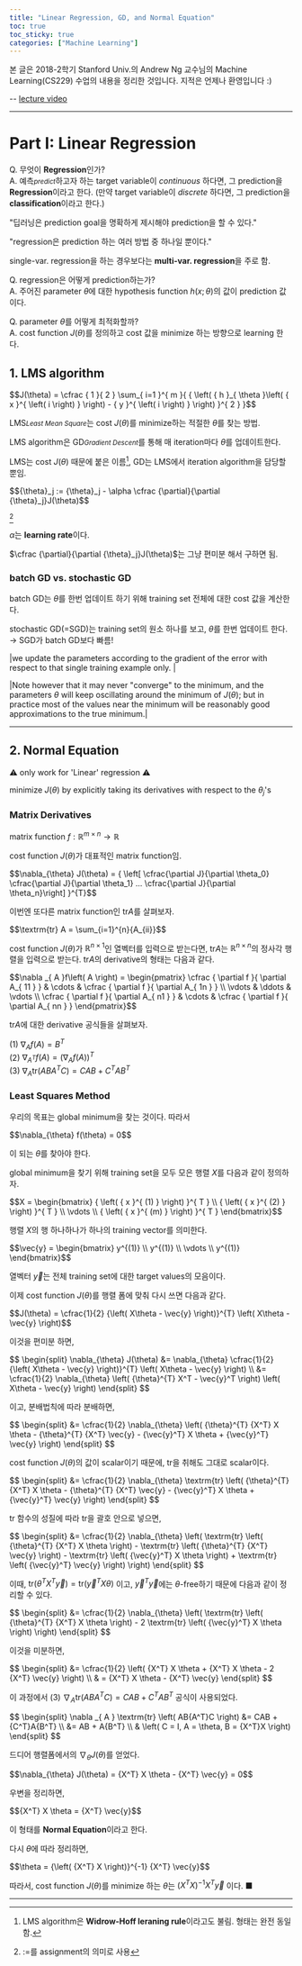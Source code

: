 ```yaml
---
title: "Linear Regression, GD, and Normal Equation"
toc: true
toc_sticky: true
categories: ["Machine Learning"]
---
```


본 글은 2018-2학기 Stanford Univ.의 Andrew Ng 교수님의 Machine Learning(CS229) 수업의 내용을 정리한 것입니다. 지적은 언제나 환영입니다 :)

-- [lecture video](https://youtu.be/4b4MUYve_U8)

<hr>

# Part I: Linear Regression
Q. 무엇이 **Regression**인가?<br>
A. 예측<small>*predict*</small>하고자 하는 target variable이 *continuous* 하다면, 그 prediction을 **Regression**이라고 한다. (만약 target variable이 *discrete* 하다면, 그 prediction을 **classification**이라고 한다.)

"딥러닝은 prediction goal을 명확하게 제시해야 prediction을 할 수 있다."

"regression은 prediction 하는 여러 방법 중 하나일 뿐이다."

single-var. regression을 하는 경우보다는 **multi-var. regression**을 주로 함.

Q. regression은 어떻게 prediction하는가?<br>
A. 주어진 parameter $\theta$에 대한 hypothesis function $h(x; \theta)$의 값이 prediction 값이다.

Q. parameter $\theta$를 어떻게 최적화할까?<br>
A. cost function $J(\theta)$를 정의하고 cost 값을 minimize 하는 방향으로 learning 한다.


## 1. LMS algorithm
<div>
$$J(\theta) = \cfrac { 1 }{ 2 } \sum_{ i=1 }^{ m }{ { \left( { h }_{ \theta }\left( { x }^{ \left( i \right) } \right) - { y }^{ \left( i \right) } \right) }^{ 2 } }$$
</div>

LMS<small>*Least Mean Square*</small>는 cost $J(\theta)$를 minimize하는 적절한 $\theta$를 찾는 방법.

LMS algorithm은 GD<small>*Gradient Descent*</small>를 통해 매 iteration마다 $\theta$를 업데이트한다.

LMS는 cost $J(\theta)$ 때문에 붙은 이름[^1], GD는 LMS에서 iteration algorithm을 담당할 뿐임.

<div>
$${\theta}_j := {\theta}_j - \alpha \cfrac {\partial}{\partial {\theta}_j}J(\theta)$$
</div>

[^2]

$\alpha$는 **learning rate**이다.

$\cfrac {\partial}{\partial {\theta}_j}J(\theta)$는 그냥 편미분 해서 구하면 됨.


### batch GD vs. stochastic GD

batch GD는 $\theta$를 한번 업데이트 하기 위해 training set 전체에 대한 cost 값을 계산한다.

stochastic GD(=SGD)는 training set의 원소 하나를 보고, $\theta$를 한번 업데이트 한다.<br>
→ SGD가 batch GD보다 빠름!

|we update the parameters according to the gradient of the error with respect to that single training example only. |

|Note however that it may never "converge" to the minimum, and the parameters $\theta$ will keep oscillating around the minimum of $J(\theta)$; but in practice most of the values near the minimum will be reasonably good approximations to the true minimum.|

<hr>

## 2. Normal Equation

:warning: only work for 'Linear' regression :warning:

minimize $J(\theta)$ by explicitly taking its derivatives with respect to the ${\theta}_j$'s

### Matrix Derivatives
matrix function $f: \mathbb{R}^{m \times n} \rightarrow \mathbb{R}$

cost function $J(\theta)$가 대표적인 matrix function임.

<div>
$$\nabla_{\theta} J(\theta) = { \left[ \cfrac{\partial J}{\partial \theta_0} \cfrac{\partial J}{\partial \theta_1} ... \cfrac{\partial J}{\partial \theta_n}\right] }^{T}$$
</div>

이번엔 또다른 matrix function인 $\textrm{tr} A$를 살펴보자.

<div>
$$\textrm{tr} A = \sum_{i=1}^{n}{A_{ii}}$$
</div>

cost function $J(\theta)$가 $\mathbb{R}^{n \times 1}$인 열벡터를 입력으로 받는다면, $\textrm{tr} A$는 $\mathbb{R}^{n \times n}$의 정사각 행렬을 입력으로 받는다. $\textrm{tr} A$의 derivative의 형태는 다음과 같다.

<div>
$$\nabla _{ A }f\left( A \right) = \begin{pmatrix} \cfrac { \partial f }{ \partial A_{ 11 } }  & \cdots  & \cfrac { \partial f }{ \partial A_{ 1n } }  \\ \vdots  & \ddots  & \vdots  \\ \cfrac { \partial f }{ \partial A_{ n1 } }  & \cdots  & \cfrac { \partial f }{ \partial A_{ nn } }  \end{pmatrix}$$
</div>

$\textrm{tr} A$에 대한 derivative 공식들을 살펴보자.

(1) $\nabla _{ A } f\left( A \right) = B^T$<br>
(2) $\nabla _{ {A}^{T} } f\left( A \right) = {\left( \nabla _{ A }f\left( A \right) \right)}^{T}$<br>
(3) $\nabla _{ A } \textrm{tr} \left( AB{A^T}C \right) = CAB + {C^T}A{B^T}$

### Least Squares Method

우리의 목표는 global minimum을 찾는 것이다. 따라서

<div>
$$\nabla_{\theta} f(\theta) = 0$$
</div>

이 되는 $\theta$를 찾아야 한다.

global minimum을 찾기 위해 training set을 모두 모은 행렬 $X$를 다음과 같이 정의하자.

<div>
$$X = \begin{bmatrix} { \left(  { x }^{ (1) } \right)  }^{ T } \\ { \left( { x }^{ (2) } \right)  }^{ T } \\ \vdots  \\ { \left( { x }^{ (m) } \right)  }^{ T } \end{bmatrix}$$
</div>

행렬 $X$의 행 하나하나가 하나의 training vector를 의미한다.

<div>
$$\vec{y} = \begin{bmatrix}  y^{(1)} \\ y^{(1)} \\ \vdots \\ y^{(1)} \end{bmatrix}$$
</div>

열벡터 $\vec{y}$는 전체 training set에 대한 target values의 모음이다.

이제 cost function $J(\theta)$를 행렬 폼에 맞춰 다시 쓰면 다음과 같다.

<div>
$$J(\theta) = \cfrac{1}{2} {\left( X\theta - \vec{y} \right)}^{T} \left( X\theta - \vec{y} \right)$$
</div>

이것을 편미분 하면,

<div>
$$
\begin{split}
\nabla_{\theta} J(\theta) &= \nabla_{\theta} \cfrac{1}{2} {\left( X\theta - \vec{y} \right)}^{T} \left( X\theta - \vec{y} \right) \\
&= \cfrac{1}{2} \nabla_{\theta} \left( {\theta}^{T} X^T - \vec{y}^T \right) \left( X\theta - \vec{y} \right)
\end{split}
$$
</div>

이고, 분배법칙에 따라 분배하면,

<div>
$$
\begin{split}
&= \cfrac{1}{2} \nabla_{\theta} \left( {\theta}^{T} {X^T} X \theta - {\theta}^{T} {X^T} \vec{y} - {\vec{y}^T} X \theta + {\vec{y}^T} \vec{y} \right)
\end{split}
$$
</div>

cost function $J(\theta)$의 값이 scalar이기 때문에, $\textrm{tr}$을 취해도 그대로 scalar이다.

<div>
$$
\begin{split}
&= \cfrac{1}{2} \nabla_{\theta} \textrm{tr} \left( {\theta}^{T} {X^T} X \theta - {\theta}^{T} {X^T} \vec{y} - {\vec{y}^T} X \theta + {\vec{y}^T} \vec{y} \right)
\end{split}
$$
</div>

$\textrm{tr}$ 함수의 성질에 따라 $\textrm{tr}$을 괄호 안으로 넣으면,

<div>
$$
\begin{split}
&= \cfrac{1}{2} \nabla_{\theta} \left( \textrm{tr} \left( {\theta}^{T} {X^T} X \theta \right) - \textrm{tr} \left( {\theta}^{T} {X^T} \vec{y} \right) - \textrm{tr} \left( {\vec{y}^T} X \theta \right) + \textrm{tr} \left( {\vec{y}^T} \vec{y} \right) \right)
\end{split}
$$
</div>

이때, $\textrm{tr} \left( {\theta}^{T} {X^T} \vec{y} \right) = \textrm{tr} \left( {\vec{y}^T} X \theta \right)$ 이고, ${\vec{y}^T} \vec{y}$에는 $\theta$-free하기 때문에 다음과 같이 정리할 수 있다.

<div>
$$
\begin{split}
&= \cfrac{1}{2} \nabla_{\theta} \left( \textrm{tr} \left( {\theta}^{T} {X^T} X \theta \right) - 2 \textrm{tr} \left( {\vec{y}^T} X \theta \right) \right)
\end{split}
$$
</div>

이것을 미분하면,

<div>
$$
\begin{split}
&= \cfrac{1}{2} \left( {X^T} X \theta + {X^T} X \theta  - 2 {X^T} \vec{y}  \right) \\
& = {X^T} X \theta - {X^T} \vec{y}
\end{split}
$$
</div>

이 과정에서 (3) $\nabla _{ A } \textrm{tr} \left( AB{A^T}C \right) = CAB + {C^T}A{B^T}$ 공식이 사용되었다.


<div>
$$
\begin{split}
\nabla _{ A } \textrm{tr} \left( AB{A^T}C \right) &= CAB + {C^T}A{B^T} \\
&= AB + A{B^T} \\
& \left( C = I, A = \theta, B = {X^T}X \right)
\end{split}
$$
</div>

드디어 행렬폼에서의 $\nabla_{\theta} J(\theta)$를 얻었다.

<div>
$$\nabla_{\theta} J(\theta) = {X^T} X \theta - {X^T} \vec{y} = 0$$
</div>

우변을 정리하면,

<div>
$${X^T} X \theta = {X^T} \vec{y}$$
</div>

이 형태를 **Normal Equation**이라고 한다.

다시 $\theta$에 따라 정리하면,

<div>
$$\theta = {\left( {X^T} X \right)}^{-1} {X^T} \vec{y}$$
</div>

따라서, cost function $J(\theta)$를 minimize 하는 $\theta$는 ${\left( {X^T} X \right)}^{-1} {X^T} \vec{y}$ 이다. ■

<hr>

[^1]: LMS algorithm은 **Widrow-Hoff leraning rule**이라고도 불림. 형태는 완전 동일함.
[^2]: $:=$를 assignment의 의미로 사용
